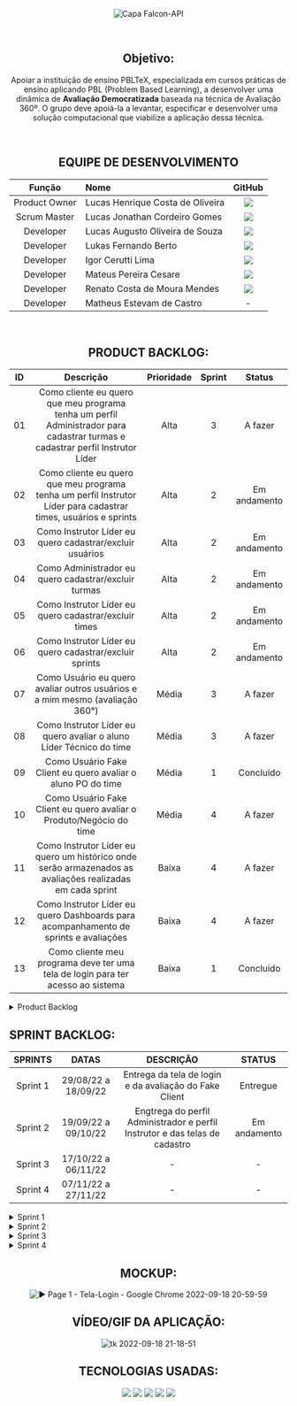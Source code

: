 <div align="center">

![Capa Falcon-API](https://user-images.githubusercontent.com/81196630/194436341-7d3a119d-992b-4526-a917-f550c4f559d8.png)

</div>

<div align="center">

<br>

## Objetivo:
Apoiar a instituição de ensino PBLTeX, especializada em cursos práticas de ensino aplicando PBL (Problem Based Learning), a desenvolver uma dinâmica de **Avaliação
Democratizada** baseada na técnica de Avaliação 360º. O grupo deve apoiá-la a levantar, especificar e desenvolver uma
solução computacional que viabilize a aplicação dessa técnica.

<br>

## EQUIPE DE DESENVOLVIMENTO
|     Função     |      Nome      |   GitHub   |
| :------------: | :------------- | :--------: |
| Product Owner | Lucas Henrique Costa de Oliveira | <a href="https://github.com/LucasHCOliveira7" target="_blank"><img src="https://img.shields.io/badge/github-%23121011.svg?style=for-the-badge&logo=github&logoColor=white"></a> |
| Scrum Master | Lucas Jonathan Cordeiro Gomes | <a href="https://github.com/lucasjonathangomes" target="_blank"><img src="https://img.shields.io/badge/github-%23121011.svg?style=for-the-badge&logo=github&logoColor=white"></a> |
| Developer | Lucas Augusto Oliveira de Souza | <a href="https://github.com/LucasOliveira321" target="_blank"><img src="https://img.shields.io/badge/github-%23121011.svg?style=for-the-badge&logo=github&logoColor=white"></a> |
| Developer | Lukas Fernando Berto | <a href="https://github.com/LukasFernando" target="_blank"><img src="https://img.shields.io/badge/github-%23121011.svg?style=for-the-badge&logo=github&logoColor=white"></a> |
| Developer | Igor Cerutti Lima | <a href="https://github.com/IgorCerruti96" target="_blank"><img src="https://img.shields.io/badge/github-%23121011.svg?style=for-the-badge&logo=github&logoColor=white"></a> |
| Developer | Mateus Pereira Cesare | <a href="https://github.com/MateusPCesare" target="_blank"><img src="https://img.shields.io/badge/github-%23121011.svg?style=for-the-badge&logo=github&logoColor=white"></a> |
| Developer | Renato Costa de Moura Mendes |<a href="https://github.com/RenatoCMMendes" target="_blank"><img src="https://img.shields.io/badge/github-%23121011.svg?style=for-the-badge&logo=github&logoColor=white"></a> |
| Developer | Matheus Estevam de Castro | - |

<br>

## PRODUCT BACKLOG:
| ID | Descrição | Prioridade | Sprint | Status |
| :-: | :-----: | :----------: | :---: | :---: |
| 01 | Como cliente eu quero que meu programa tenha um perfil Administrador para cadastrar turmas e cadastrar perfil Instrutor Líder | Alta | 3 | A fazer |
| 02 | Como cliente eu quero que meu programa tenha um perfil Instrutor Líder para cadastrar times, usuários e sprints | Alta | 2 | Em andamento |
| 03 | Como Instrutor Líder eu quero cadastrar/excluir usuários | Alta | 2 | Em andamento |
| 04 | Como Administrador eu quero cadastrar/excluir turmas | Alta | 2 | Em andamento |
| 05 | Como Instrutor Líder eu quero cadastrar/excluir times | Alta | 2 | Em andamento |
| 06 | Como Instrutor Líder eu quero cadastrar/excluir sprints | Alta | 2 | Em andamento |
| 07 | Como Usuário eu quero avaliar outros usuários e a mim mesmo (avaliação 360°) | Média | 3| A fazer |
| 08 | Como Instrutor Líder eu quero avaliar o aluno Líder Técnico do time | Média | 3 | A fazer |
| 09 | Como Usuário Fake Client eu quero avaliar o aluno PO do time | Média | 1 | Concluido |
| 10 | Como Usuário Fake Client eu quero avaliar o Produto/Negócio do time | Média | 4 | A fazer |
| 11 | Como Instrutor Líder eu quero um histórico onde serão armazenados as avaliações realizadas em cada sprint | Baixa | 4 | A fazer |
| 12 | Como Instrutor Líder eu quero Dashboards para acompanhamento de sprints e avaliações | Baixa | 4 | A fazer |
| 13 | Como cliente meu programa deve ter uma tela de login para ter acesso ao sistema | Baixa | 1 | Concluido |

</div>

<details>

<summary> Product Backlog </summary>

<div align="center">

![image](https://user-images.githubusercontent.com/81196630/190540564-f3e04b58-73d7-4a79-8176-5cf2008eee52.png)

![image](https://user-images.githubusercontent.com/81196630/190691974-563b1890-e159-4d31-94d8-1bccca90e5d6.png)

</div>

</summary>

</details>

## SPRINT BACKLOG:

| SPRINTS | DATAS | DESCRIÇÃO | STATUS |
|:-------:|:-----:|:---------:|:------:|
| Sprint 1 | 29/08/22 a 18/09/22 | Entrega da tela de login e da avaliação do Fake Client | Entregue |
| Sprint 2 | 19/09/22 a 09/10/22 | Engtrega do perfil Administrador e perfil Instrutor e das telas de cadastro | Em andamento |
| Sprint 3 | 17/10/22 a 06/11/22 | - | - |
| Sprint 4 | 07/11/22 a 27/11/22 | - | - |

<details>

<summary> Sprint 1 </summary> 

![image](https://user-images.githubusercontent.com/81196630/194438868-a08e7fb1-0aec-4e0e-ad65-d821a9d161a0.png)

</summary>

</details>

<details>

<summary> Sprint 2 </summary>

![image](https://user-images.githubusercontent.com/81196630/194438933-f3977766-5c6f-4e5b-8667-6fb347ee8d50.png)

</summary>

</details>

<details>

<summary> Sprint 3 </summary>

![image](https://user-images.githubusercontent.com/81196630/194438990-c7febb7d-d4b5-4b36-9816-f5e0989a4903.png)

</summary>

</details>

<details>

<summary> Sprint 4 </summary>

![image](https://user-images.githubusercontent.com/81196630/194439050-b160592f-b91f-4a33-b615-940a18b38ea2.png)

</summary>

</details>

<div align="center">

## MOCKUP:

![▶ Page 1 - Tela-Login - Google Chrome 2022-09-18 20-59-59](https://user-images.githubusercontent.com/107444159/190933797-a8bb2e46-3f4d-46a8-8f0b-65103eecf98e.gif)

## VÍDEO/GIF DA APLICAÇÃO:

![tk 2022-09-18 21-18-51](https://user-images.githubusercontent.com/107444159/190934331-e60756d6-0baf-4db4-be9e-96925e7a1a39.gif)

## TECNOLOGIAS USADAS:
<img src="https://img.shields.io/badge/python-3670A0?style=for-the-badge&logo=python&logoColor=ffdd54" target="_blank"></a>
<img src="https://img.shields.io/badge/Slack-4A154B?style=for-the-badge&logo=slack&logoColor=white" target="_blank"></a>
<img src="https://img.shields.io/badge/figma-%23F24E1E.svg?style=for-the-badge&logo=figma&logoColor=white" target="_blank"></a>
<img src="https://img.shields.io/badge/JSON-%23F24E1E.svg?style=for-the-badge&logo=JSON&logoColor=white" target="_blank"></a>
<img src="https://img.shields.io/badge/Microsoft_Excel-217346?style=for-the-badge&logo=microsoft-excel&logoColor=white" target="_blank"></a>

</div>
